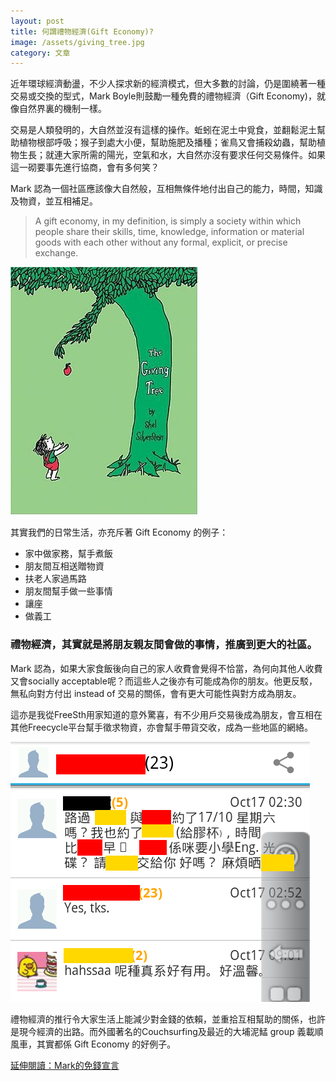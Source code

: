 ```yaml
---
layout: post
title: 何謂禮物經濟(Gift Economy)?
image: /assets/giving_tree.jpg
category: 文章
---
```


近年環球經濟動盪，不少人探求新的經濟模式，但大多數的討論，仍是圍繞著一種交易或交換的型式，Mark Boyle則鼓勵一種免費的禮物經濟（Gift Economy)，就像自然界裏的機制一樣。

交易是人類發明的，大自然並沒有這樣的操作。蚯蚓在泥土中覓食，並翻鬆泥土幫助植物根部呼吸；猴子到處大小便，幫助施肥及播種；雀鳥又會捕殺幼蟲，幫助植物生長；就連大家所需的陽光，空氣和水，大自然亦沒有要求任何交易條件。如果這一砌要事先進行協商，會有多何笑？

Mark 認為一個社區應該像大自然般，互相無條件地付出自己的能力，時間，知識及物資，並互相補足。

>A gift economy, in my definition, is simply a society within which people share their skills, time, knowledge, information or material goods with each other without any formal, explicit, or precise exchange.

![alt text](/assets/giving_tree.jpg "Giving Tree")

其實我們的日常生活，亦充斥著 Gift Economy 的例子：

- 家中做家務，幫手煮飯
- 朋友間互相送贈物資
- 扶老人家過馬路
- 朋友間幫手做一些事情
- 讓座
- 做義工

### 禮物經濟，其實就是將朋友親友間會做的事情，推廣到更大的社區。

Mark 認為，如果大家食飯後向自己的家人收費會覺得不恰當，為何向其他人收費又會socially acceptable呢？而這些人之後亦有可能成為你的朋友。他更反駁，無私向對方付出 instead of 交易的關係，會有更大可能性與對方成為朋友。

這亦是我從FreeSth用家知道的意外驚喜，有不少用戶交易後成為朋友，會互相在其他Freecycle平台幫手徵求物資，亦會幫手帶貨交收，成為一些地區的網絡。

![alt text](/assets/freesth_network.png "FreeSth Network")

禮物經濟的推行令大家生活上能減少對金錢的依賴，並重拾互相幫助的關係，也許是現今經濟的出路。而外國著名的Couchsurfing及最近的大埔泥鯭 group 義載順風車，其實都係 Gift Economy 的好例子。

[延伸閱讀：Mark的免錢宣言](http://www.moneylessmanifesto.org/book/the-moneyless-menu/the-gift-economy/) 